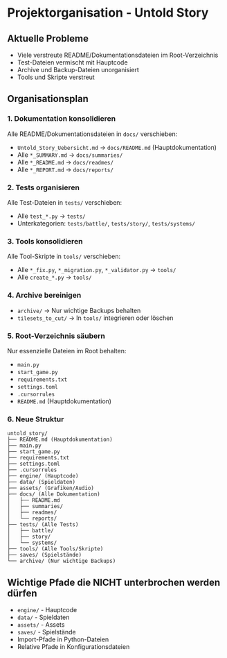 # Projektorganisation - Untold Story

## Aktuelle Probleme
- Viele verstreute README/Dokumentationsdateien im Root-Verzeichnis
- Test-Dateien vermischt mit Hauptcode
- Archive und Backup-Dateien unorganisiert
- Tools und Skripte verstreut

## Organisationsplan

### 1. Dokumentation konsolidieren
Alle README/Dokumentationsdateien in `docs/` verschieben:
- `Untold_Story_Uebersicht.md` → `docs/README.md` (Hauptdokumentation)
- Alle `*_SUMMARY.md` → `docs/summaries/`
- Alle `*_README.md` → `docs/readmes/`
- Alle `*_REPORT.md` → `docs/reports/`

### 2. Tests organisieren
Alle Test-Dateien in `tests/` verschieben:
- Alle `test_*.py` → `tests/`
- Unterkategorien: `tests/battle/`, `tests/story/`, `tests/systems/`

### 3. Tools konsolidieren
Alle Tool-Skripte in `tools/` verschieben:
- Alle `*_fix.py`, `*_migration.py`, `*_validator.py` → `tools/`
- Alle `create_*.py` → `tools/`

### 4. Archive bereinigen
- `archive/` → Nur wichtige Backups behalten
- `tilesets_to_cut/` → In `tools/` integrieren oder löschen

### 5. Root-Verzeichnis säubern
Nur essenzielle Dateien im Root behalten:
- `main.py`
- `start_game.py`
- `requirements.txt`
- `settings.toml`
- `.cursorrules`
- `README.md` (Hauptdokumentation)

### 6. Neue Struktur
```
untold_story/
├── README.md (Hauptdokumentation)
├── main.py
├── start_game.py
├── requirements.txt
├── settings.toml
├── .cursorrules
├── engine/ (Hauptcode)
├── data/ (Spieldaten)
├── assets/ (Grafiken/Audio)
├── docs/ (Alle Dokumentation)
│   ├── README.md
│   ├── summaries/
│   ├── readmes/
│   └── reports/
├── tests/ (Alle Tests)
│   ├── battle/
│   ├── story/
│   └── systems/
├── tools/ (Alle Tools/Skripte)
├── saves/ (Spielstände)
└── archive/ (Nur wichtige Backups)
```

## Wichtige Pfade die NICHT unterbrochen werden dürfen
- `engine/` - Hauptcode
- `data/` - Spieldaten
- `assets/` - Assets
- `saves/` - Spielstände
- Import-Pfade in Python-Dateien
- Relative Pfade in Konfigurationsdateien

